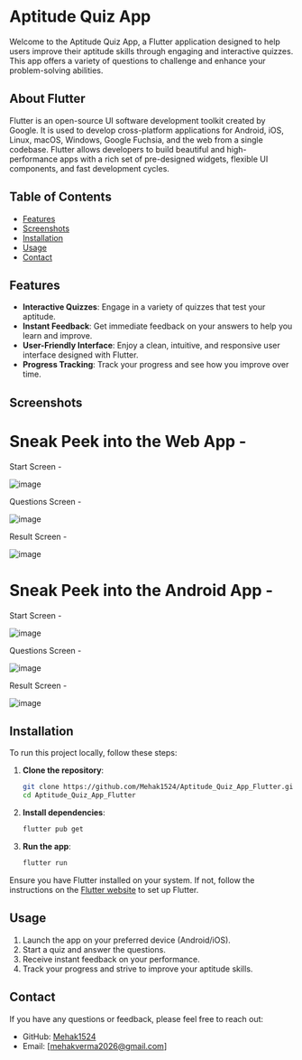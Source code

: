 # Aptitude Quiz App

Welcome to the Aptitude Quiz App, a Flutter application designed to help users improve their aptitude skills through engaging and interactive quizzes. This app offers a variety of questions to challenge and enhance your problem-solving abilities.

## About Flutter

Flutter is an open-source UI software development toolkit created by Google. It is used to develop cross-platform applications for Android, iOS, Linux, macOS, Windows, Google Fuchsia, and the web from a single codebase. Flutter allows developers to build beautiful and high-performance apps with a rich set of pre-designed widgets, flexible UI components, and fast development cycles.

## Table of Contents

- [Features](#features)
- [Screenshots](#screenshots)
- [Installation](#installation)
- [Usage](#usage)
- [Contact](#contact)

## Features

- **Interactive Quizzes**: Engage in a variety of quizzes that test your aptitude.
- **Instant Feedback**: Get immediate feedback on your answers to help you learn and improve.
- **User-Friendly Interface**: Enjoy a clean, intuitive, and responsive user interface designed with Flutter.
- **Progress Tracking**: Track your progress and see how you improve over time.

## Screenshots

# Sneak Peek into the Web App - 

Start Screen - 

![image](https://github.com/Mehak1524/Aptitude_Quiz_App_Flutter/assets/144198759/dbb35b3b-6896-4d69-ba0f-6e8a6f0366fe)

Questions Screen - 

![image](https://github.com/Mehak1524/Aptitude_Quiz_App_Flutter/assets/144198759/07731ec9-2faf-4f36-91ce-0e82784df2d7)

Result Screen - 

![image](https://github.com/Mehak1524/Aptitude_Quiz_App_Flutter/assets/144198759/f583e342-f278-44c2-bc78-cd1f2a9dec89)

# Sneak Peek into the Android App - 

Start Screen - 

![image](https://github.com/Mehak1524/Aptitude_Quiz_App_Flutter/assets/144198759/4525739e-c070-429a-8dda-34f2d24d9299)

Questions Screen - 

![image](https://github.com/Mehak1524/Aptitude_Quiz_App_Flutter/assets/144198759/9c344c8c-d965-4c45-bad7-1be254d1df7a)

Result Screen - 

![image](https://github.com/Mehak1524/Aptitude_Quiz_App_Flutter/assets/144198759/808e09b1-2e87-40d7-90cc-8f5f97fd6799)

## Installation

To run this project locally, follow these steps:

1. **Clone the repository**:
    ```sh
    git clone https://github.com/Mehak1524/Aptitude_Quiz_App_Flutter.git
    cd Aptitude_Quiz_App_Flutter
    ```

2. **Install dependencies**:
    ```sh
    flutter pub get
    ```

3. **Run the app**:
    ```sh
    flutter run
    ```

Ensure you have Flutter installed on your system. If not, follow the instructions on the [Flutter website](https://flutter.dev/docs/get-started/install) to set up Flutter.

## Usage

1. Launch the app on your preferred device (Android/iOS).
2. Start a quiz and answer the questions.
3. Receive instant feedback on your performance.
4. Track your progress and strive to improve your aptitude skills.

## Contact

If you have any questions or feedback, please feel free to reach out:

- GitHub: [Mehak1524](https://github.com/Mehak1524)
- Email: [mehakverma2026@gmail.com]

 
 
